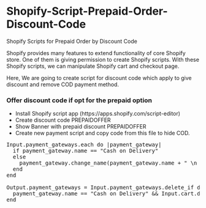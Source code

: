 # Shopify-Script-Prepaid-Order-Discount-Code
Shopify Scripts for Prepaid Order by Discount Code

Shopify provides many features to extend functionality of core Shopify store. One of them is giving permission to create Shopify scripts. With these Shopify scripts, we can manipulate Shopify cart and checkout page.

Here, We are going to create script for discount code which apply to give discount and remove COD payment method.

<h3>Offer discount code if opt for the prepaid option</h3>
<ul>
<li>Install Shopify script app (https://apps.shopify.com/script-editor)</li>
<li>Create discount code PREPAIDOFFER</li>
<li>Show Banner with prepaid discount PREPAIDOFFER</li>
<li>Create new payment script and copy code from this file to hide COD.</li>
</ul>

<pre>
Input.payment_gateways.each do |payment_gateway|
  if payment_gateway.name == "Cash on Delivery"
  else 
    payment_gateway.change_name(payment_gateway.name + " \n (Use coupon code 'PREPAIDOFFER' for 5% off on this payment method)");
  end 
end

Output.payment_gateways = Input.payment_gateways.delete_if do |payment_gateway|
  payment_gateway.name == "Cash on Delivery" && Input.cart.discount_code && Input.cart.discount_code.code == "PREPAIDOFFER"
end
</pre>
